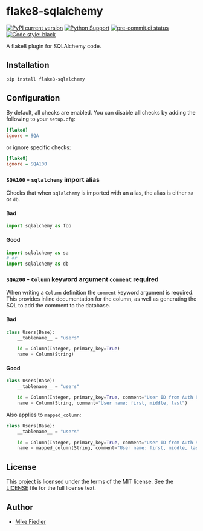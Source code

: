 # flake8-sqlalchemy

[![PyPI current version](https://img.shields.io/pypi/v/flake8-sqlalchemy.svg)](https://pypi.python.org/pypi/flake8-sqlalchemy)
[![Python Support](https://img.shields.io/pypi/pyversions/flake8-sqlalchemy.svg)](https://pypi.python.org/pypi/flake8-sqlalchemy)
[![pre-commit.ci status](https://results.pre-commit.ci/badge/github/miketheman/flake8-sqlalchemy/main.svg)](https://results.pre-commit.ci/latest/github/miketheman/flake8-sqlalchemy/main)
[![Code style: black](https://img.shields.io/badge/code%20style-black-000000.svg)](https://github.com/psf/black)

A flake8 plugin for SQLAlchemy code.

## Installation

```bash
pip install flake8-sqlalchemy
```

## Configuration

By default, all checks are enabled.
You can disable **all** checks by adding the following to your `setup.cfg`:

```ini
[flake8]
ignore = SQA
```

or ignore specific checks:

```ini
[flake8]
ignore = SQA100
```

### `SQA100` - `sqlalchemy` import alias

Checks that when `sqlalchemy` is imported with an alias,
the alias is either `sa` or `db`.

#### Bad

```python
import sqlalchemy as foo
```

#### Good

```python
import sqlalchemy as sa
# or
import sqlalchemy as db
```

### `SQA200` - `Column` keyword argument `comment` required

When writing a `Column` definition the `comment` keyword argument is required.
This provides inline documentation for the column,
as well as generating the SQL to add the comment to the database.

#### Bad

```python
class Users(Base):
    __tablename__ = "users"

    id = Column(Integer, primary_key=True)
    name = Column(String)
```

#### Good

```python
class Users(Base):
    __tablename__ = "users"

    id = Column(Integer, primary_key=True, comment="User ID from Auth Service")
    name = Column(String, comment="User name: first, middle, last")
```

Also applies to `mapped_column`:

```python
class Users(Base):
    __tablename__ = "users"

    id = Column(Integer, primary_key=True, comment="User ID from Auth Service")
    name = mapped_column(String, comment="User name: first, middle, last")
```

## License

This project is licensed under the terms of the MIT license.
See the [LICENSE](LICENSE.md) file for the full license text.

## Author

- [Mike Fiedler](https://github.com/miketheman)
